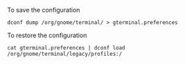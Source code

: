 To save the configuration 

```shell
dconf dump /org/gnome/terminal/ > gterminal.preferences
```

To restore the configuration
```shell
cat gterminal.preferences | dconf load /org/gnome/terminal/legacy/profiles:/
```